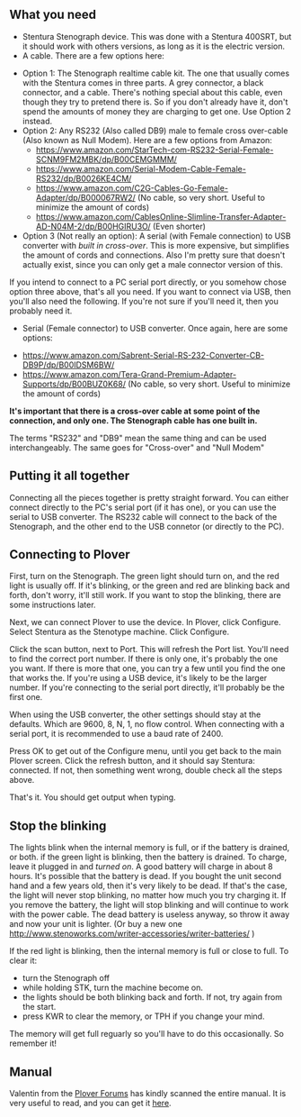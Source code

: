 ## What you need
* Stentura Stenograph device. This was done with a Stentura 400SRT, but it should work with others versions, as long as it is the electric version.
* A cable. There are a few options here:
 + Option 1: The Stenograph realtime cable kit. The one that usually comes with the Stentura comes in three parts. A grey connector, a black connector, and a cable. There's nothing special about this cable, even though they try to pretend there is. So if you don't already have it, don't spend the amounts of money they are charging to get one. Use Option 2 instead.
 + Option 2: Any RS232 (Also called DB9) male to female cross over-cable (Also known as Null Modem). Here are a few options from Amazon:
    - https://www.amazon.com/StarTech-com-RS232-Serial-Female-SCNM9FM2MBK/dp/B00CEMGMMM/
    - https://www.amazon.com/Serial-Modem-Cable-Female-RS232/dp/B0026KE4CM/
    - https://www.amazon.com/C2G-Cables-Go-Female-Adapter/dp/B000067RW2/  (No cable, so very short. Useful to minimize the amount of cords)
    - https://www.amazon.com/CablesOnline-Slimline-Transfer-Adapter-AD-N04M-2/dp/B00HGIRU3O/ (Even shorter)
 + Option 3 (Not really an option): A serial (with Female connection) to USB converter with *built in cross-over*. This is more expensive, but simplifies the amount of cords and connections. Also I'm pretty sure that doesn't actually exist, since you can only get a male connector version of this.

If you intend to connect to a PC serial port directly, or you somehow chose option three above, that's all you need. If you want to connect via USB, then you'll also need the following. If you're not sure if you'll need it, then you probably need it.

* Serial (Female connector) to USB converter. Once again, here are some options:
 + https://www.amazon.com/Sabrent-Serial-RS-232-Converter-CB-DB9P/dp/B00IDSM6BW/
 + https://www.amazon.com/Tera-Grand-Premium-Adapter-Supports/dp/B00BUZ0K68/ (No cable, so very short. Useful to minimize the amount of cords)

**It's important that there is a cross-over cable at some point of the connection, and only one. The Stenograph cable has one built in.**

The terms "RS232" and "DB9" mean the same thing and can be used interchangeably. The same goes for "Cross-over" and "Null Modem"

## Putting it all together
Connecting all the pieces together is pretty straight forward. You can either connect directly to the PC's serial port (if it has one), or you can use the serial to USB converter. The RS232 cable will connect to the back of the Stenograph, and the other end to the USB connetor (or directly to the PC).

## Connecting to Plover
First, turn on the Stenograph. The green light should turn on, and the red light is usually off. If it's blinking, or the green and red are blinking back and forth, don't worry, it'll still work. If you want to stop the blinking, there are some instructions later.

Next, we can connect Plover to use the device. In Plover, click Configure. Select Stentura as the Stenotype machine. Click Configure.

Click the scan button, next to Port. This will refresh the Port list. You'll need to find the correct port number. If there is only one, it's probably the one you want. If there is more that one, you can try a few until you find the one that works the. If you're using a USB device, it's likely to be the larger number. If you're connecting to the serial port directly, it'll probably be the first one.

When using the USB converter, the other settings should stay at the defaults. Which are 9600, 8, N, 1, no flow control. When connecting with a serial port, it is recommended to use a baud rate of 2400.

Press OK to get out of the Configure menu, until you get back to the main Plover screen. Click the refresh button, and it should say Stentura: connected. If not, then something went wrong, double check all the steps above.

That's it. You should get output when typing.

## Stop the blinking
The lights blink when the internal memory is full, or if the battery is drained, or both.
if the green light is blinking, then the battery is drained. To charge, leave it plugged in and *turned on*. A good battery will charge in about 8 hours. It's possible that the battery is dead. If you bought the unit second hand and a few years old, then it's very likely to be dead. If that's the case, the light will never stop blinking, no matter how much you try charging it. If you remove the battery, the light will stop blinking and will continue to work with the power cable. The dead battery is useless anyway, so throw it away and now your unit is lighter. (Or buy a new one http://www.stenoworks.com/writer-accessories/writer-batteries/ )

If the red light is blinking, then the internal memory is full or close to full. To clear it:
* turn the Stenograph off
* while holding STK, turn the machine become on.
* the lights should be both blinking back and forth. If not, try again from the start.
* press KWR to clear the memory, or TPH if you change your mind.

The memory will get full reguarly so you'll have to do this occasionally. So remember it!

## Manual
Valentin from the [Plover Forums](https://groups.google.com/d/msg/ploversteno/dhLSXsPdGYY/jZQlVdcIAQAJ) has kindly scanned the entire manual. It is very useful to read, and you can get it [here](https://0au.de/~apo/stentura_200_400_srt_manual.pdf).